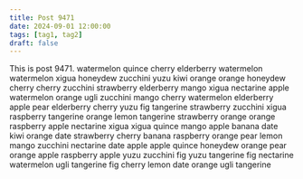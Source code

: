 ```yaml
---
title: Post 9471
date: 2024-09-01 12:00:00
tags: [tag1, tag2]
draft: false
---
```

This is post 9471.
watermelon
quince
cherry
elderberry
watermelon
watermelon
xigua
honeydew
zucchini
yuzu
kiwi
orange
orange
honeydew
cherry
cherry
zucchini
strawberry
elderberry
mango
xigua
nectarine
apple
watermelon
orange
ugli
zucchini
mango
cherry
watermelon
elderberry
apple
pear
elderberry
cherry
yuzu
fig
tangerine
strawberry
zucchini
xigua
raspberry
tangerine
orange
lemon
tangerine
strawberry
orange
orange
raspberry
apple
nectarine
xigua
xigua
quince
mango
apple
banana
date
kiwi
orange
date
strawberry
cherry
banana
raspberry
orange
pear
lemon
mango
zucchini
nectarine
date
apple
apple
quince
honeydew
orange
pear
orange
apple
raspberry
apple
yuzu
zucchini
fig
yuzu
tangerine
fig
nectarine
watermelon
ugli
tangerine
fig
cherry
lemon
date
orange
ugli
tangerine
